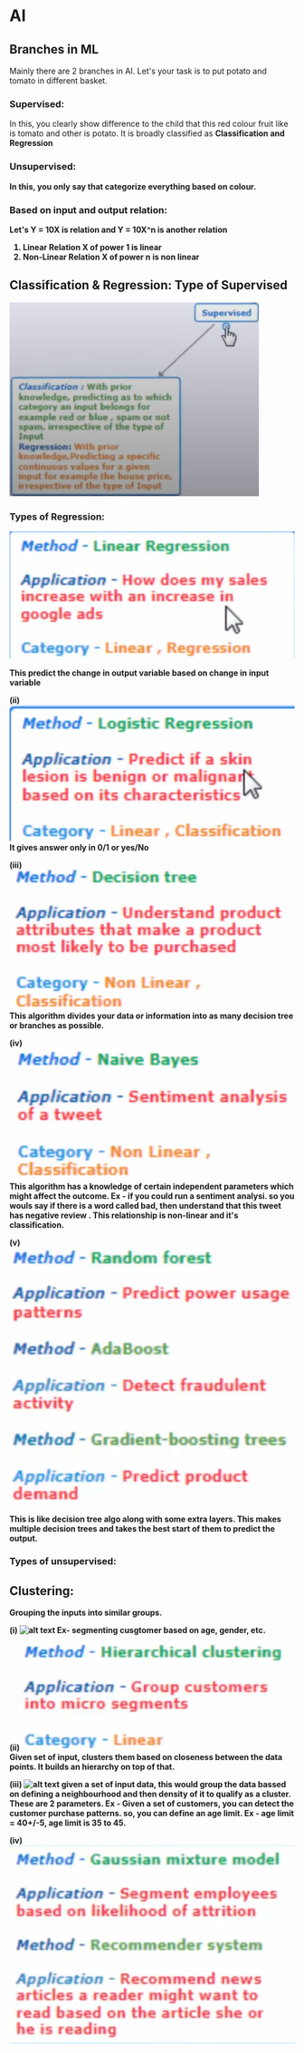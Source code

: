 # AI

## Branches in ML
Mainly there are 2 branches in AI. Let's your task is to put potato and tomato in different basket.
### Supervised:
In this, you clearly show difference to the child that this red colour fruit like is tomato and other is potato. It is broadly classified as <b> Classification <b> and <b> Regression <b> 
### Unsupervised:
In this, you only say that categorize everything based on colour.

### Based on input and output relation:
Let's Y = 10X is relation and Y = 10X^n is another relation
1) Linear Relation
X of power 1 is linear
2) Non-Linear Relation
X of power n is non linear

## Classification & Regression: Type of <b> Supervised <b> 

![alt text](<Screenshot from 2025-01-25 20-58-14.png>)

### Types of Regression:
![alt text](<Screenshot from 2025-01-25 21-03-44.png>)

<b>This predict the change in output variable based on  change in input variable <b>

(ii) ![alt text](<Screenshot from 2025-01-25 21-06-49.png>)
It gives answer only in 0/1 or yes/No

(iii) ![alt text](<Screenshot from 2025-01-25 21-19-21.png>)
This algorithm divides your data or information into as many decision tree or branches as possible.

(iv) ![alt text](<Screenshot from 2025-01-25 21-31-54.png>)
This algorithm has a knowledge of certain independent parameters which might affect the outcome. Ex - if you could run a sentiment analysi. so you wouls say if there is a word called bad, then understand that this tweet has <b> negative review <b>. This relationship is non-linear and it's classification.

(v) ![alt text](<Screenshot from 2025-01-25 22-09-40.png>)
<p>This is like decision tree algo along with some extra layers. This makes multiple decision trees and takes the best start of them to predict the output. </p>

### Types of unsupervised: 
## Clustering:
 <p>Grouping the inputs into similar groups.</p>

 (i)
 ![alt text](<Screenshot from 2025-02-15 22-12-23 copy.png>) 
 Ex- segmenting cusgtomer based on age, gender, etc.

(ii)![alt text](<Screenshot from 2025-02-15 22-18-22.png>)
Given set of input, clusters them based on closeness between the data points. It builds an hierarchy on top of that.

(iii) ![alt text](<Screenshots/Screenshot from 2025-02-15 22-25-11.png>) 
given a set of input data, this would group the data bassed on defining a neighbourhood and then density of it to qualify as a cluster. These are 2 parameters. Ex - Given a set of customers, you can detect the customer purchase patterns. so, you can define an age limit. Ex - age limit = 40+/-5, age limit is 35 to 45.

(iv) ![alt text](<Screenshot from 2025-02-15 22-34-40.png>)
